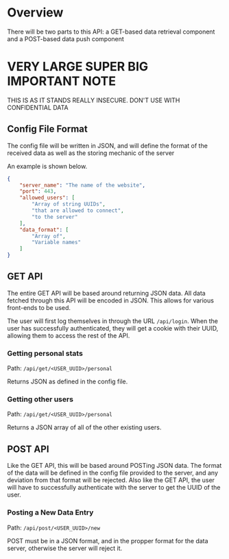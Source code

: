 # Overview
There will be two parts to this API: a GET-based data retrieval component and a
POST-based data push component

# VERY LARGE SUPER BIG IMPORTANT NOTE
THIS IS AS IT STANDS REALLY INSECURE. DON'T USE WITH CONFIDENTIAL DATA


## Config File Format
The config file will be written in JSON, and will define the format of the 
received data as well as the storing mechanic of the server

An example is shown below.
```json
{
    "server_name": "The name of the website",
    "port": 443,
    "allowed_users": [
        "Array of string UUIDs", 
        "that are allowed to connect", 
        "to the server"
    ],
    "data_format": [
        "Array of",
        "Variable names"
    ]
}
```


## GET API
The entire GET API will be based around returning JSON data. All data fetched 
through this API will be encoded in JSON. This allows for various front-ends to
be used.

The user will first log themselves in through the URL `/api/login`.
When the user has successfully authenticated, they will get a cookie with their
UUID, allowing them to access the rest of the API. 

### Getting personal stats
Path: `/api/get/<USER_UUID>/personal`

Returns JSON as defined in the config file.

### Getting other users
Path: `/api/get/<USER_UUID>/personal`

Returns a JSON array of all of the other existing users.


## POST API
Like the GET API, this will be based around POSTing JSON data. The format of the
data will be defined in the config file provided to the server, and any 
deviation from that format will be rejected. Also like the GET API, the user 
will have to successfully authenticate with the server to get the UUID of the 
user. 

### Posting a New Data Entry
Path: `/api/post/<USER_UUID>/new`

POST must be in a JSON format, and in the propper format for the data server, 
otherwise the server will reject it.
